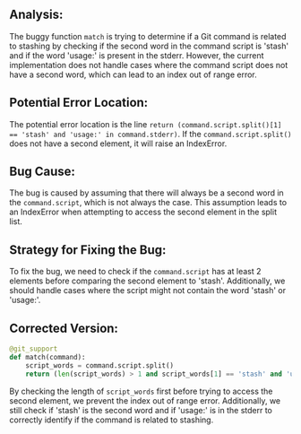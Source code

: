 ## Analysis:
The buggy function `match` is trying to determine if a Git command is related to stashing by checking if the second word in the command script is 'stash' and if the word 'usage:' is present in the stderr. However, the current implementation does not handle cases where the command script does not have a second word, which can lead to an index out of range error.

## Potential Error Location:
The potential error location is the line `return (command.script.split()[1] == 'stash' and 'usage:' in command.stderr)`. If the `command.script.split()` does not have a second element, it will raise an IndexError.

## Bug Cause:
The bug is caused by assuming that there will always be a second word in the `command.script`, which is not always the case. This assumption leads to an IndexError when attempting to access the second element in the split list.

## Strategy for Fixing the Bug:
To fix the bug, we need to check if the `command.script` has at least 2 elements before comparing the second element to 'stash'. Additionally, we should handle cases where the script might not contain the word 'stash' or 'usage:'.

## Corrected Version:
```python
@git_support
def match(command):
    script_words = command.script.split()
    return (len(script_words) > 1 and script_words[1] == 'stash' and 'usage:' in command.stderr)
``` 

By checking the length of `script_words` first before trying to access the second element, we prevent the index out of range error. Additionally, we still check if 'stash' is the second word and if 'usage:' is in the stderr to correctly identify if the command is related to stashing.